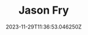 ---
title: "Jason Fry"
category: "IndieWeb & Personal Blogs"
site_url: https://jasonfry.co.uk
feed_url: https://jasonfry.co.uk/rss.xml
date: 2023-11-29T11:36:53.046250Z
domain: jasonfry.co.uk

---